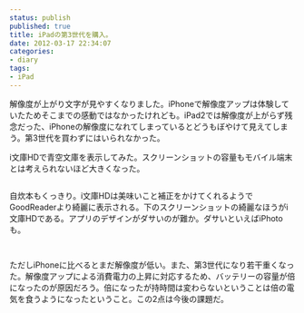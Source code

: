 ```yaml
---
status: publish
published: true
title: iPadの第3世代を購入。
date: 2012-03-17 22:34:07
categories:
- diary
tags:
- iPad
---
```

解像度が上がり文字が見やすくなりました。iPhoneで解像度アップは体験していたためそこまでの感動ではなかったけれども。iPad2では解像度が上がらず残念だった、iPhoneの解像度になれてしまっているとどうもぼやけて見えてしまう。第3世代を買わずにはいられなかった。

i文庫HDで青空文庫を表示してみた。スクリーンショットの容量もモバイル端末とは考えられないほど大きくなった。

<a href="http://i4d.jp/blog/wp-content/uploads/2012/03/IMG_00021.png"><img class="aligncenter size-full wp-image-770" title="IMG_0002" src="http://i4d.jp/blog/wp-content/uploads/2012/03/IMG_00021.png" alt="" /></a>

自炊本もくっきり。i文庫HDは美味いこと補正をかけてくれるようでGoodReaderより綺麗に表示される。下のスクリーンショットの綺麗なほうがi文庫HDである。アプリのデザインがダサいのが難か。ダサいといえばiPhotoも。

<a href="http://i4d.jp/blog/wp-content/uploads/2012/03/IMG_0005.png"><img class="aligncenter size-full wp-image-769" title="IMG_0005" src="http://i4d.jp/blog/wp-content/uploads/2012/03/IMG_0005.png" alt="" /></a>

<a href="http://i4d.jp/blog/wp-content/uploads/2012/03/IMG_0004.png"><img class="aligncenter size-full wp-image-768" title="IMG_0004" src="http://i4d.jp/blog/wp-content/uploads/2012/03/IMG_0004.png" alt="" /></a><a href="http://i4d.jp/blog/wp-content/uploads/2012/03/IMG_0005.png">
</a>

ただしiPhoneに比べるとまだ解像度が低い。また、第3世代になり若干重くなった。解像度アップによる消費電力の上昇に対応するため、バッテリーの容量が倍になったのが原因だろう。倍になったが持時間は変わらないということは倍の電気を食うようになったということ。この2点は今後の課題だ。
